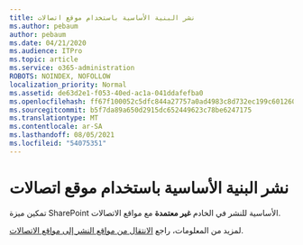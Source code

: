 ```yaml
---
title: نشر البنية الأساسية باستخدام موقع اتصالات
ms.author: pebaum
author: pebaum
ms.date: 04/21/2020
ms.audience: ITPro
ms.topic: article
ms.service: o365-administration
ROBOTS: NOINDEX, NOFOLLOW
localization_priority: Normal
ms.assetid: de63d2e1-f053-40ed-ac1a-041ddafefba0
ms.openlocfilehash: ff67f100052c5dfc844a27757a0ad4983c8d732ec199c601260206b1b621a085
ms.sourcegitcommit: b5f7da89a650d2915dc652449623c78be6247175
ms.translationtype: MT
ms.contentlocale: ar-SA
ms.lasthandoff: 08/05/2021
ms.locfileid: "54075351"
---
```

# <a name="publishing-infrastructure-with-a-communication-site"></a>نشر البنية الأساسية باستخدام موقع اتصالات


تمكين ميزة SharePoint الأساسية للنشر في الخادم **غير معتمدة** مع مواقع الاتصالات. 
  
لمزيد من المعلومات، راجع [الانتقال من مواقع النشر إلى مواقع الاتصالات](https://docs.microsoft.com/sharepoint/publishing-sites-classic-to-modern-experience). 
  

